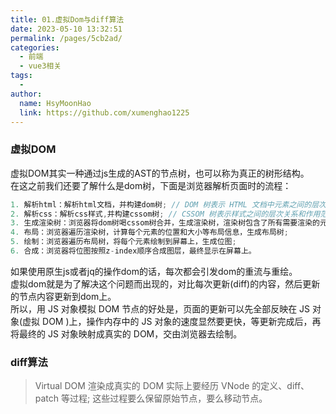 ```yaml
---
title: 01.虚拟Dom与diff算法
date: 2023-05-10 13:32:51
permalink: /pages/5cb2ad/
categories:
  - 前端
  - vue3相关
tags:
  - 
author: 
  name: HsyMoonHao
  link: https://github.com/xumenghao1225
---
```


### 虚拟DOM
虚拟DOM其实一种通过js生成的AST的节点树，也可以称为真正的树形结构。<br/>
在这之前我们还要了解什么是dom树，下面是浏览器解析页面时的流程：
```javascript
1. 解析html：解析html文档，并构建dom树; // DOM 树表示 HTML 文档中元素之间的层次关系。
2. 解析css：解析css样式,并构建cssom树; // CSSOM 树表示样式之间的层次关系和作用范围。
3. 生成渲染树：浏览器将dom树喝cssom树合并，生成渲染树，渲染树包含了所有需要渲染的元素以及元素的样式信息;但不包含不需要渲染的元素;
4. 布局：浏览器遍历渲染树，计算每个元素的位置和大小等布局信息，生成布局树;
5. 绘制：浏览器遍历布局树，将每个元素绘制到屏幕上，生成位图;
6. 合成：浏览器将位图按照z-index顺序合成图层，最终显示在屏幕上。
```
如果使用原生js或者jq的操作dom的话，每次都会引发dom的重流与重绘。<br/>
虚拟dom就是为了解决这个问题而出现的，对比每次更新(diff)的内容，然后更新的节点内容更新到dom上。<br/>
所以，用 JS 对象模拟 DOM 节点的好处是，页面的更新可以先全部反映在 JS 对象(虚拟 DOM )上，操作内存中的 JS 对象的速度显然要更快，等更新完成后，再将最终的 JS 对象映射成真实的 DOM，交由浏览器去绘制。

### diff算法
> Virtual DOM 渲染成真实的 DOM 实际上要经历 VNode 的定义、diff、patch 等过程;
> 这些过程要么保留原始节点，要么移动节点。